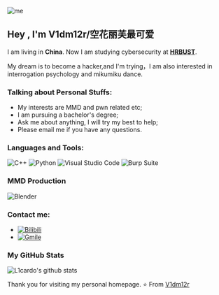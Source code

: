 ![me](https://github.com/L1cardo/L1cardo/raw/master/assets/me.gif)

## Hey , I'm V1dm12r/空花丽芙最可爱

I am living in **China**. Now I am studying cybersecurity at **[HRBUST](https://en.hrbust.edu.cn/)**.

My dream is to become a hacker,and I'm trying，I am also interested in interrogation psychology and mikumiku dance.

### Talking about Personal Stuffs:

- My interests are MMD and pwn related etc;
- I am pursuing a bachelor's degree;
- Ask me about anything, I will try my best to help;
- Please email me if you have any questions.

### Languages and Tools:

![C++](https://img.shields.io/badge/C++-007ACC?style=flat-square&logo=C%2B%2B&logoColor=white)
![Python](https://img.shields.io/badge/Python-3776AB?style=flat-square&logo=Python&logoColor=white)
![Visual Studio Code](https://img.shields.io/badge/Visual_Studio_Code-007ACC?style=flat-square&logo=Visual-Studio-Code&logoColor=white)
![Burp Suite](https://img.shields.io/badge/Burp_Suite-3F5D8F?style=flat-square&logo=BurpSuite&logoColor=white)

### MMD Production
![Blender](https://img.shields.io/badge/Blender-F5792A?style=flat-square&logo=Blender&logoColor=white)
### Contact me:

- [![Bilibili](https://img.shields.io/badge/Bilibili-FF7EFA?style=flat-square&logo=Bilibili&logoColor=white)](https://space.bilibili.com/288175480)
- [![Gmile](https://img.shields.io/badge/Gmile-DB4437?style=flat-square&logo=Gmail&logoColor=white)](mailto:lbohui17@gmail.com)

### My GitHub Stats

![L1cardo's github stats](https://github-readme-stats.vercel.app/api?username=V1dm12r&show_icons=true)

Thank you for visiting my personal homepage.
⭐️ From [V1dm12r](https://github.com/V1dm12r)
